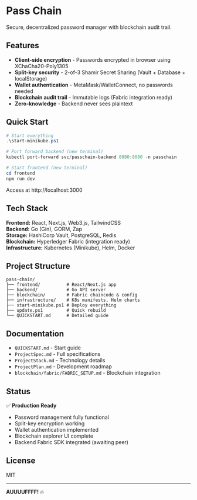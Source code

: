 # Pass Chain

Secure, decentralized password manager with blockchain audit trail.

## Features

- **Client-side encryption** - Passwords encrypted in browser using XChaCha20-Poly1305
- **Split-key security** - 2-of-3 Shamir Secret Sharing (Vault + Database + localStorage)
- **Wallet authentication** - MetaMask/WalletConnect, no passwords needed
- **Blockchain audit trail** - Immutable logs (Fabric integration ready)
- **Zero-knowledge** - Backend never sees plaintext

## Quick Start

```powershell
# Start everything
.\start-minikube.ps1

# Port forward backend (new terminal)
kubectl port-forward svc/passchain-backend 8080:8080 -n passchain

# Start frontend (new terminal)
cd frontend
npm run dev
```

Access at http://localhost:3000

## Tech Stack

**Frontend:** React, Next.js, Web3.js, TailwindCSS  
**Backend:** Go (Gin), GORM, Zap  
**Storage:** HashiCorp Vault, PostgreSQL, Redis  
**Blockchain:** Hyperledger Fabric (integration ready)  
**Infrastructure:** Kubernetes (Minikube), Helm, Docker  

## Project Structure

```
pass-chain/
├── frontend/          # React/Next.js app
├── backend/           # Go API server
├── blockchain/        # Fabric chaincode & config
├── infrastructure/    # K8s manifests, Helm charts
├── start-minikube.ps1 # Deploy everything
├── update.ps1         # Quick rebuild
└── QUICKSTART.md      # Detailed guide
```

## Documentation

- `QUICKSTART.md` - Start guide
- `ProjectSpec.md` - Full specifications
- `ProjectStack.md` - Technology details
- `ProjectPlan.md` - Development roadmap
- `blockchain/fabric/FABRIC_SETUP.md` - Blockchain integration

## Status

✅ **Production Ready**
- Password management fully functional
- Split-key encryption working
- Wallet authentication implemented
- Blockchain explorer UI complete
- Backend Fabric SDK integrated (awaiting peer)

## License

MIT

---

**AUUUUFFFF!** 🔥
